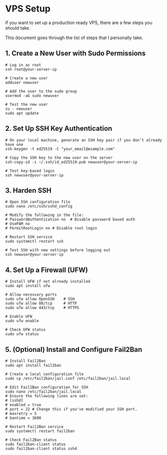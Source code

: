 # VPS Setup

If you want to set up a production ready VPS, there are a few steps you should take.

This document goes through the list of steps that I personally take.


## 1. Create a New User with Sudo Permissions
```
# Log in as root
ssh root@your-server-ip

# Create a new user
adduser newuser

# Add the user to the sudo group
usermod -aG sudo newuser

# Test the new user
su - newuser
sudo apt update
```


## 2. Set Up SSH Key Authentication
```
# On your local machine, generate an SSH key pair if you don’t already have one
ssh-keygen -t ed25519 -C "your_email@example.com"

# Copy the SSH key to the new user on the server
ssh-copy-id -i ~/.ssh/id_ed25519.pub newuser@your-server-ip

# Test key-based login
ssh newuser@your-server-ip
```

## 3. Harden SSH

```
# Open SSH configuration file
sudo nano /etc/ssh/sshd_config

# Modify the following in the file:
# PasswordAuthentication no  # Disable password based auth
# UsePAM no
# PermitRootLogin no # Disable root login

# Restart SSH service
sudo systemctl restart ssh

# Test SSH with new settings before logging out
ssh newuser@your-server-ip
```

## 4. Set Up a Firewall (UFW)
```
# Install UFW if not already installed
sudo apt install ufw

# Allow necessary ports
sudo ufw allow OpenSSH    # SSH
sudo ufw allow 80/tcp     # HTTP
sudo ufw allow 443/tcp    # HTTPS

# Enable UFW
sudo ufw enable

# Check UFW status
sudo ufw status
```

## 5. (Optional) Install and Configure Fail2Ban

```
# Install Fail2Ban
sudo apt install fail2ban

# Create a local configuration file
sudo cp /etc/fail2ban/jail.conf /etc/fail2ban/jail.local

# Edit Fail2Ban configuration for SSH
sudo nano /etc/fail2ban/jail.local
# Ensure the following lines are set:
# [sshd]
# enabled = true
# port = 22 # Change this if you've modified your SSH port.
# maxretry = 5
# bantime = 3600

# Restart Fail2Ban service
sudo systemctl restart fail2ban

# Check Fail2Ban status
sudo fail2ban-client status
sudo fail2ban-client status sshd
```
